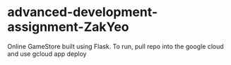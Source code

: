 # advanced-development-assignment-ZakYeo
Online GameStore built using Flask. To run, pull repo into the google cloud and use gcloud app deploy
